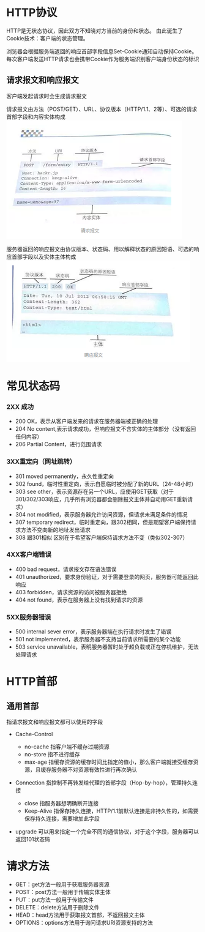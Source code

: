 # HTTP协议

HTTP是无状态协议，因此双方不知晓对方当前的身份和状态。 由此诞生了Cookie技术：客户端的状态管理。

浏览器会根据服务端返回的响应首部字段信息Set-Cookie通知自动保持Cookie。每次客户端发送HTTP请求也会携带Cookie作为服务端识别客户端身份状态的标识

## 请求报文和响应报文
客户端发起请求时会生成请求报文

请求报文由方法（POST/GET）、URL、协议版本（HTTP/1.1、2等）、可选的请求首部字段和内容实体构成
![请求报文](./req.png)

服务器返回的响应报文由协议版本、状态码、用以解释状态的原因短语、可选的响应首部字段以及实体主体构成
![响应报文](./res.png)

# 常见状态码
### 2XX 成功
* 200 OK，表示从客户端发来的请求在服务器端被正确的处理
* 204 No content,表示请求成功，但响应报文不含实体的主体部分（没有返回任何内容）
* 206 Partial Content，进行范围请求

### 3XX重定向（网址跳转）
* 301 moved permanently，永久性重定向
* 302 found，临时性重定向，表示自愿临时被分配了新的URL（24-48小时）
* 303 see other，表示资源存在另一个URL，应使用GET获取（对于301/302/303响应，几乎所有浏览器都会删除报文主体并自动用GET重新请求）
* 304 not modified，表示服务器允许访问资源，但请求未满足条件的情况
* 307 temporary redirect，临时重定向，跟302相同，但是期望客户端保持请求方法不变向新的地址发出请求
* 308 跟301相似 区别在于希望客户端保持请求方法不变（类似302-307）

### 4XX客户端错误
* 400 bad request，请求报文存在语法错误
* 401 unauthorized，要求身份验证，对于需要登录的网页，服务器可能返回此响应
* 403 forbidden，请求资源的访问被服务器拒绝
* 404 not found，表示在服务器上没有找到请求的资源

### 5XX服务器错误
* 500 internal sever error，表示服务器端在执行请求时发生了错误
* 501 not implemented，表示服务器不支持当前请求所需要的某个功能
* 503 service unavailable，表明服务器暂时处于超负载或正在停机维护，无法处理请求

# HTTP首部
## 通用首部
指请求报文和响应报文都可以使用的字段

* Cache-Control
  * no-cache 指客户端不缓存过期资源
  * no-store 指不进行缓存
  * max-age 指缓存资源的缓存时间比指定的值小，那么客户端就接受缓存资源，且缓存服务器不对资源有效性进行再次确认

* Connection 指控制不再转发给代理的首部字段（Hop-by-hop），管理持久连接
  * close 指服务器想明确断开连接
  * Keep-Alive 指保存持久连接，HTTP/1.1前默认连接是非持久性的，如需要保存持久连接，需要增加此字段

* upgrade 可以用来指定一个完全不同的通信协议，对于这个字段，服务器可以返回101状态码

# 请求方法
* GET：get方法一般用于获取服务器资源
* POST：post方法一般用于传输实体主体
* PUT：put方法一般用于传输文件
* DELETE：delete方法用于删除文件
* HEAD：head方法用于获取报文首部，不返回报文主体
* OPTIONS：options方法用于询问请求URI资源支持的方法